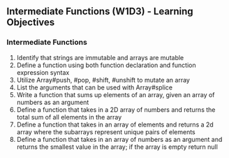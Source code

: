 ## Intermediate Functions (W1D3) - Learning Objectives

### Intermediate Functions
1. Identify that strings are immutable and arrays are mutable
2. Define a function using both function declaration and function expression syntax
3. Utilize Array#push, #pop, #shift, #unshift to mutate an array
4. List the arguments that can be used with Array#splice
5. Write a function that sums up elements of an array, given an array of numbers as an argument
6. Define a function that takes in a 2D array of numbers and returns the total sum of all elements in the array
7. Define a function that takes in an array of elements and returns a 2d array where the subarrays represent unique pairs of elements
8. Define a function that takes in an array of numbers as an argument and returns the smallest value in the array; if the array is empty return null
